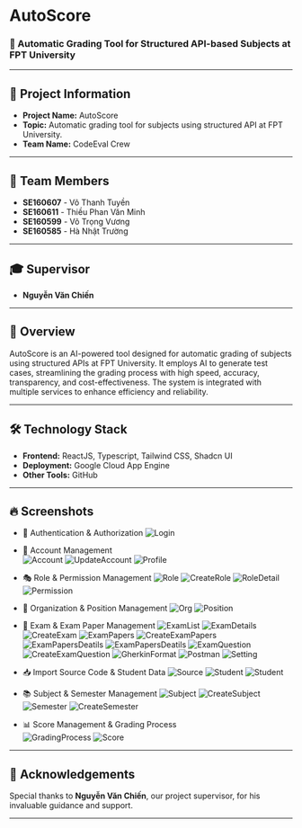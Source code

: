 # AutoScore

### 🚀 Automatic Grading Tool for Structured API-based Subjects at FPT University

---

## 📌 Project Information

- **Project Name:** AutoScore  
- **Topic:** Automatic grading tool for subjects using structured API at FPT University.  
- **Team Name:** CodeEval Crew  

---

## 👥 Team Members

- **SE160607** - Võ Thanh Tuyền  
- **SE160611** - Thiều Phan Văn Minh  
- **SE160599** - Võ Trọng Vương  
- **SE160585** - Hà Nhật Trường  

---

## 🎓 Supervisor

- **Nguyễn Văn Chiến**

---

## 📖 Overview

AutoScore is an AI-powered tool designed for automatic grading of subjects using structured APIs at FPT University. It employs AI to generate test cases, streamlining the grading process with high speed, accuracy, transparency, and cost-effectiveness. The system is integrated with multiple services to enhance efficiency and reliability.

---

## 🛠️ Technology Stack

- **Frontend:** ReactJS, Typescript, Tailwind CSS, Shadcn UI  
- **Deployment:** Google Cloud App Engine  
- **Other Tools:** GitHub  

---

## 🔥 Screenshots

- 🔐 Authentication & Authorization
  ![Login](Images/Login.png)

- 👤 Account Management  
  ![Account](Images/account.jpg)
  ![UpdateAccount](Images/UpdateAccount.jpg)
  ![Profile](Images/UploadProfile.png)
  
- 🎭 Role & Permission Management
  ![Role](Images/Roles.jpg)
  ![CreateRole](Images/createRole.jpg)
  ![RoleDetail](Images/RoleDetail.jpg)
  ![Permission](Images/Permission.jpg)

- 🏢 Organization & Position Management
  ![Org](Images/Org.jpg)
  ![Position](Images/Position.jpg)
  
- 📄 Exam & Exam Paper Management
  ![ExamList](Images/ExamListView.png)
  ![ExamDetails](Images/ExamDetail.png)
  ![CreateExam](Images/CreateExam.png)
  ![ExamPapers](Images/ExamPapersLists.png)
  ![CreateExamPapers](Images/CreateExamPAper.png)
  ![ExamPapersDeatils](Images/ExamPaperDEtail.png)
  ![ExamPapersDeatils](Images/ExamPaperUpCompleteView.png)
  ![ExamQuestion](Images/ExamWQuestion.png)
  ![CreateExamQuestion](Images/CreateQuestion.png)
  ![GherkinFormat](Images/Gherkin.png)
  ![Postman](Images/Postmans.png)
  ![Setting](Images/Settings.jpg)
  
- 📥 Import Source Code & Student Data
  ![Source](Images/SourcesPage.png)
  ![Student](Images/StudentNullPage.png)
  ![Student](Images/StudentsPage.png)
  
- 📚 Subject & Semester Management
  ![Subject](Images/Subject.png)
  ![CreateSubject](Images/CreateSubject.png)
  ![Semester](Images/Semester.png)
  ![CreateSemester](Images/CreateSemester.png)
  
- 📊 Score Management & Grading Process  
  ![GradingProcess](Images/GradingProcess.png)
  ![Score](Images/ScoresPage.png)
  
---

## 🙏 Acknowledgements

Special thanks to **Nguyễn Văn Chiến**, our project supervisor, for his invaluable guidance and support.

---

